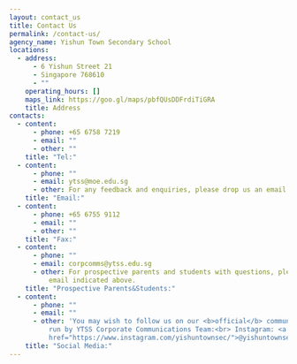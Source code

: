 ```yaml
---
layout: contact_us
title: Contact Us
permalink: /contact-us/
agency_name: Yishun Town Secondary School
locations:
  - address:
      - 6 Yishun Street 21
      - Singapore 768610
      - ""
    operating_hours: []
    maps_link: https://goo.gl/maps/pbfQUsDDFrdiTiGRA
    title: Address
contacts:
  - content:
      - phone: +65 6758 7219
      - email: ""
      - other: ""
    title: "Tel:"
  - content:
      - phone: ""
      - email: ytss@moe.edu.sg
      - other: For any feedback and enquiries, please drop us an email.
    title: "Email:"
  - content:
      - phone: +65 6755 9112
      - email: ""
      - other: ""
    title: "Fax:"
  - content:
      - phone: ""
      - email: corpcomms@ytss.edu.sg
      - other: For prospective parents and students with questions, please drop us an
          email indicated above.
    title: "Prospective Parents&Students:"
  - content:
      - phone: ""
      - email: ""
      - other: 'You may wish to follow us on our <b>official</b> communications channels
          run by YTSS Corporate Communications Team:<br> Instagram: <a
          href="https://www.instagram.com/yishuntownsec/">@yishuntownsec</a><br>'
    title: "Social Media:"
---
```

